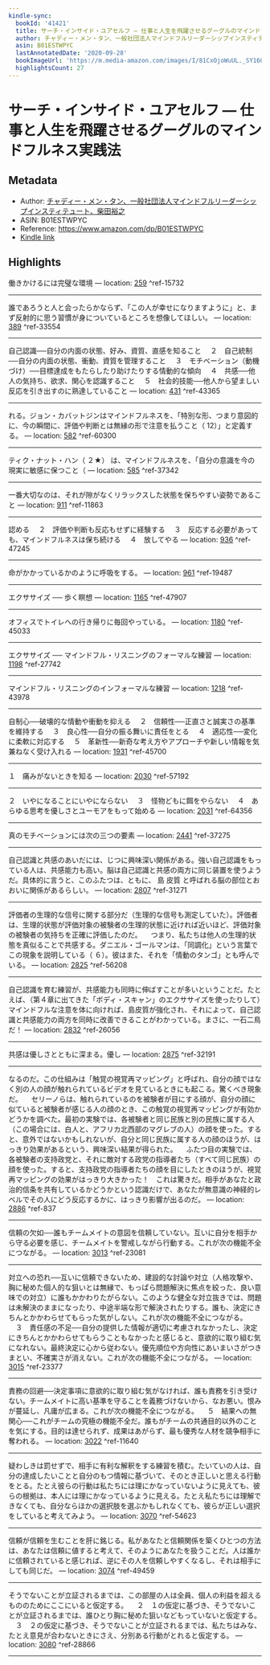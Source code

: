 ```yaml
---
kindle-sync:
  bookId: '41421'
  title: サーチ・インサイド・ユアセルフ ― 仕事と人生を飛躍させるグーグルのマインドフルネス実践法
  author: チャディー・メン・タン、一般社団法人マインドフルリーダーシップインスティテュート、柴田裕之
  asin: B01ESTWPYC
  lastAnnotatedDate: '2020-09-28'
  bookImageUrl: 'https://m.media-amazon.com/images/I/81CxOjoWuUL._SY160.jpg'
  highlightsCount: 27
---
```

# サーチ・インサイド・ユアセルフ ― 仕事と人生を飛躍させるグーグルのマインドフルネス実践法
## Metadata
* Author: [チャディー・メン・タン、一般社団法人マインドフルリーダーシップインスティテュート、柴田裕之](https://www.amazon.comundefined)
* ASIN: B01ESTWPYC
* Reference: https://www.amazon.com/dp/B01ESTWPYC
* [Kindle link](kindle://book?action=open&asin=B01ESTWPYC)

## Highlights
働きかけるには完璧な環境 — location: [259](kindle://book?action=open&asin=B01ESTWPYC&location=259) ^ref-15732

---
誰であろうと人と会ったらかならず、「この人が幸せになりますように」と、まず反射的に思う習慣が身についているところを想像してほしい。 — location: [389](kindle://book?action=open&asin=B01ESTWPYC&location=389) ^ref-33554

---
自己認識──自分の内面の状態、好み、資質、直感を知ること 　２　自己統制──自分の内面の状態、衝動、資質を管理すること 　３　モチベーション（動機づけ）──目標達成をもたらしたり助けたりする情動的な傾向 　４　共感──他人の気持ち、欲求、関心を認識すること 　５　社会的技能──他人から望ましい反応を引き出すのに熟達していること — location: [431](kindle://book?action=open&asin=B01ESTWPYC&location=431) ^ref-43365

---
れる。ジョン・カバットジンはマインドフルネスを、「特別な形、つまり意図的に、今の瞬間に、評価や判断とは無縁の形で注意を払うこと（ 12）」と定義する。 — location: [582](kindle://book?action=open&asin=B01ESTWPYC&location=582) ^ref-60300

---
ティク・ナット・ハン（ ２★） は、マインドフルネスを、「自分の意識を今の現実に敏感に保つこと（ — location: [585](kindle://book?action=open&asin=B01ESTWPYC&location=585) ^ref-37342

---
一番大切なのは、それが隙がなくリラックスした状態を保ちやすい姿勢であること — location: [911](kindle://book?action=open&asin=B01ESTWPYC&location=911) ^ref-11863

---
認める 　２　評価や判断も反応もせずに経験する 　３　反応する必要があっても、マインドフルネスは保ち続ける 　４　放してやる — location: [936](kindle://book?action=open&asin=B01ESTWPYC&location=936) ^ref-47245

---
命がかかっているかのように呼吸をする。 — location: [961](kindle://book?action=open&asin=B01ESTWPYC&location=961) ^ref-19487

---
エクササイズ ── 歩く瞑想 — location: [1165](kindle://book?action=open&asin=B01ESTWPYC&location=1165) ^ref-47907

---
オフィスでトイレへの行き帰りに毎回やっている。 — location: [1180](kindle://book?action=open&asin=B01ESTWPYC&location=1180) ^ref-45033

---
エクササイズ ── マインドフル・リスニングのフォーマルな練習 — location: [1198](kindle://book?action=open&asin=B01ESTWPYC&location=1198) ^ref-27742

---
マインドフル・リスニングのインフォーマルな練習 — location: [1218](kindle://book?action=open&asin=B01ESTWPYC&location=1218) ^ref-43978

---
自制心──破壊的な情動や衝動を抑える 　２　信頼性──正直さと誠実さの基準を維持する 　３　良心性──自分の振る舞いに責任をとる 　４　適応性──変化に柔軟に対応する 　５　革新性──新奇な考え方やアプローチや新しい情報を気兼ねなく受け入れる — location: [1931](kindle://book?action=open&asin=B01ESTWPYC&location=1931) ^ref-45700

---
１　痛みがないときを知る — location: [2030](kindle://book?action=open&asin=B01ESTWPYC&location=2030) ^ref-57192

---
２　いやになることにいやにならない 　３　怪物どもに餌をやらない 　４　あらゆる思考を優しさとユーモアをもって始める — location: [2031](kindle://book?action=open&asin=B01ESTWPYC&location=2031) ^ref-64356

---
真のモチベーションには次の三つの要素 — location: [2441](kindle://book?action=open&asin=B01ESTWPYC&location=2441) ^ref-37275

---
自己認識と共感のあいだには、じつに興味深い関係がある。強い自己認識をもっている人は、共感能力も高い。脳は自己認識と共感の両方に同じ装置を使うようだ。具体的に言うと、このふたつは、ともに、 島 皮質 と呼ばれる脳の部位とおおいに関係があるらしい。 — location: [2807](kindle://book?action=open&asin=B01ESTWPYC&location=2807) ^ref-31271

---
評価者の生理的な信号に関する部分だ（生理的な信号も測定していた）。評価者は、生理的状態が評価対象の被験者の生理的状態に近ければ近いほど、評価対象の被験者の気持ちを正確に評価したのだ。 　つまり、私たちは他人の生理的状態を真似ることで共感する。ダニエル・ゴールマンは、「同調化」という言葉でこの現象を説明している（ ６）。彼はまた、それを「情動のタンゴ」とも呼んでいる。 — location: [2825](kindle://book?action=open&asin=B01ESTWPYC&location=2825) ^ref-56208

---
自己認識を育む練習が、共感能力も同時に伸ばすことが多いということだ。たとえば、（第４章に出てきた「ボディ・スキャン」のエクササイズを使ったりして）マインドフルな注意を体に向ければ、島皮質が強化され、それによって、自己認識と共感能力の両方を同時に改善できることがわかっている。まさに、一石二鳥だ！ — location: [2832](kindle://book?action=open&asin=B01ESTWPYC&location=2832) ^ref-26056

---
共感は優しさとともに深まる。優し — location: [2875](kindle://book?action=open&asin=B01ESTWPYC&location=2875) ^ref-32191

---
なるのだ。この仕組みは「触覚の視覚再マッピング」と呼ばれ、自分の顔ではなく別の人の顔が触れられているビデオを見ているときにも起こる。驚くべき現象だ。 　セリーノらは、触れられているのを被験者が目にする顔が、自分の顔に似ていると被験者が感じる人の顔のとき、この触覚の視覚再マッピングが有効かどうかを調べた。最初の実験では、各被験者と同じ民族と別の民族に属する人（この場合には、白人と、アフリカ北西部のマグレブの人）の顔を使った。すると、意外ではないかもしれないが、自分と同じ民族に属する人の顔のほうが、はっきり効果があるという、興味深い結果が得られた。 　ふたつ目の実験では、各被験者の支持政党と、それに敵対する政党の指導者たち（すべて同じ民族）の顔を使った。すると、支持政党の指導者たちの顔を目にしたときのほうが、視覚再マッピングの効果がはっきり大きかった！　これは驚きだ。相手があなたと政治的信条を共有しているかどうかという認識だけで、あなたが無意識の神経的レベルでその人にどう反応するかに、はっきり影響が出るのだ。 — location: [2886](kindle://book?action=open&asin=B01ESTWPYC&location=2886) ^ref-837

---
信頼の欠如──誰もチームメイトの意図を信頼していない。互いに自分を相手から守る必要を感じ、チームメイトを警戒しながら行動する。これが次の機能不全につながる。 — location: [3013](kindle://book?action=open&asin=B01ESTWPYC&location=3013) ^ref-23081

---
対立への恐れ──互いに信頼できないため、建設的な討論や対立（人格攻撃や、胸に秘めた個人的な狙いとは無縁で、もっぱら問題解決に焦点を絞った、良い意味での対立）に誰もかかわりたがらない。このような健全な対立抜きでは、問題は未解決のままになったり、中途半端な形で解決されたりする。誰も、決定にきちんとかかわらせてもらった気がしない。これが次の機能不全につながる。 　３　責任感の不足──自分の提供した情報が適切に考慮されなかったし、決定にきちんとかかわらせてもらうこともなかったと感じると、意欲的に取り組む気になれない。最終決定に心から従わない。優先順位や方向性にあいまいさがつきまとい、不確実さが消えない。これが次の機能不全につながる。 — location: [3015](kindle://book?action=open&asin=B01ESTWPYC&location=3015) ^ref-23377

---
責務の回避──決定事項に意欲的に取り組む気がなければ、誰も責務を引き受けない。チームメイトに高い基準を守ることを義務づけないから、なお悪い。恨みが蔓延し、凡庸が広まる。これが次の機能不全につながる。 　５　結果への無関心──これがチームの究極の機能不全だ。誰もがチームの共通目的以外のことを気にする。目的は達せられず、成果はあがらず、最も優秀な人材を競争相手に奪われる。 — location: [3022](kindle://book?action=open&asin=B01ESTWPYC&location=3022) ^ref-11640

---
疑わしきは罰せずで、相手に有利な解釈をする練習を積む。たいていの人は、自分の達成したいことと自分のもつ情報に基づいて、そのとき正しいと思える行動をとる。たとえ彼らの行動は私たちには理にかなっていないように見えても、彼らの根拠は、本人には理にかなっているように見える。たとえ私たちには理解できなくても、自分ならほかの選択肢を選ぶかもしれなくても、彼らが正しい選択をしていると考えてみよう。 — location: [3070](kindle://book?action=open&asin=B01ESTWPYC&location=3070) ^ref-54623

---
信頼が信頼を生むことを肝に銘じる。私があなたと信頼関係を築くひとつの方法は、あなたは信頼に値すると考えて、そのようにあなたを扱うことだ。人は誰かに信頼されていると感じれば、逆にその人を信頼しやすくなるし、それは相手にしても同じだ。 — location: [3074](kindle://book?action=open&asin=B01ESTWPYC&location=3074) ^ref-49459

---
そうでないことが立証されるまでは、この部屋の人は全員、個人の利益を超えるもののためにここにいると仮定する。 　２　１の仮定に基づき、そうでないことが立証されるまでは、誰ひとり胸に秘めた狙いなどもっていないと仮定する。 　３　２の仮定に基づき、そうでないことが立証されるまでは、私たちはみな、たとえ意見が合わないときにさえ、分別ある行動がとれると仮定する。 — location: [3080](kindle://book?action=open&asin=B01ESTWPYC&location=3080) ^ref-28866

---
